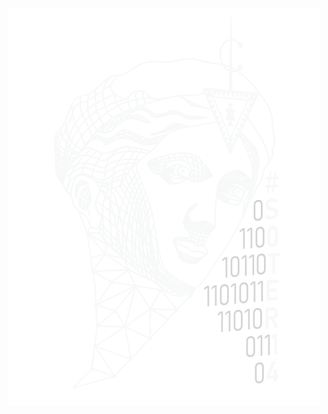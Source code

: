 <center>

![SOter14](https://github.com/Soteria-CTF-Team/.github/blob/main/profile/logo1.png?raw=true)

</center>

